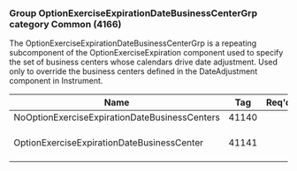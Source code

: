 ### Group OptionExerciseExpirationDateBusinessCenterGrp category Common (4166)

The OptionExerciseExpirationDateBusinessCenterGrp is a repeating subcomponent of the OptionExerciseExpiration component used to specify the set of business centers whose calendars drive date adjustment. Used only to override the business centers defined in the DateAdjustment component in Instrument.

| Name                                          | Tag   | Req'd | Documentation                                                         |
|-----------------------------------------------|-------|----------|-----------------------------------------------------------------------|
| NoOptionExerciseExpirationDateBusinessCenters | 41140 |       |                                                                       |
| OptionExerciseExpirationDateBusinessCenter    | 41141 |       | Required if NoOptionExerciseExpirationDateBusinessCenters(41140) > 0. |

